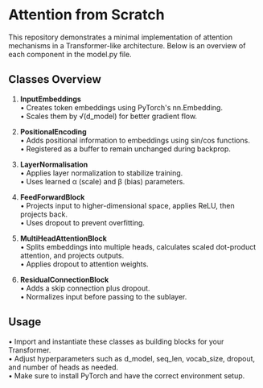 
# Attention from Scratch

This repository demonstrates a minimal implementation of attention mechanisms in a Transformer-like architecture. Below is an overview of each component in the model.py file.

## Classes Overview

1. **InputEmbeddings**  
   • Creates token embeddings using PyTorch's nn.Embedding.  
   • Scales them by √(d_model) for better gradient flow.

2. **PositionalEncoding**  
   • Adds positional information to embeddings using sin/cos functions.  
   • Registered as a buffer to remain unchanged during backprop.

3. **LayerNormalisation**  
   • Applies layer normalization to stabilize training.  
   • Uses learned α (scale) and β (bias) parameters.

4. **FeedForwardBlock**  
   • Projects input to higher-dimensional space, applies ReLU, then projects back.  
   • Uses dropout to prevent overfitting.

5. **MultiHeadAttentionBlock**  
   • Splits embeddings into multiple heads, calculates scaled dot-product attention, and projects outputs.  
   • Applies dropout to attention weights.

6. **ResidualConnectionBlock**  
   • Adds a skip connection plus dropout.  
   • Normalizes input before passing to the sublayer.

## Usage

• Import and instantiate these classes as building blocks for your Transformer.  
• Adjust hyperparameters such as d_model, seq_len, vocab_size, dropout, and number of heads as needed.  
• Make sure to install PyTorch and have the correct environment setup.